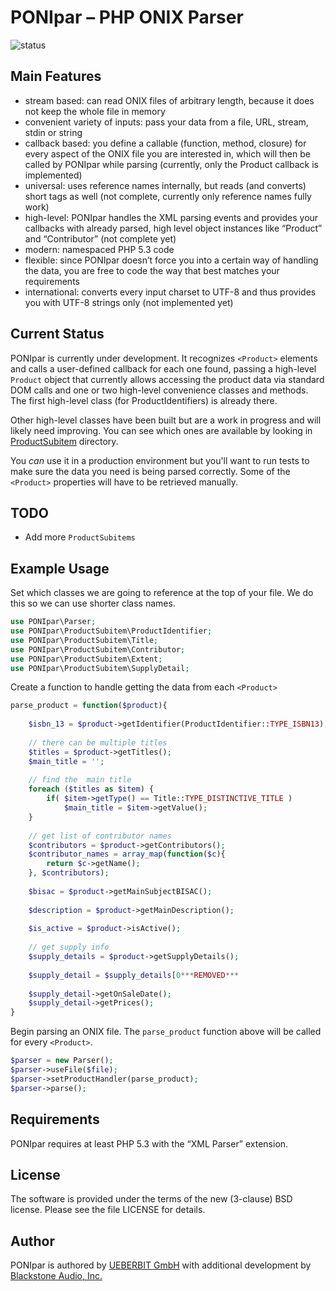 # PONIpar – PHP ONIX Parser

![status](https://img.shields.io/badge/Status-Under%20Development-blue.svg)

## Main Features
* stream based: can read ONIX files of arbitrary length, because it does not keep the whole file in memory
* convenient variety of inputs: pass your data from a file, URL, stream, stdin or string
* callback based: you define a callable (function, method, closure) for every aspect of the ONIX file you are interested in, which will then be called by PONIpar while parsing (currently, only the Product callback is implemented)
* universal: uses reference names internally, but reads (and converts) short tags as well (not complete, currently only reference names fully work)
* high-level: PONIpar handles the XML parsing events and provides your callbacks with already parsed, high level object instances like “Product” and “Contributor” (not complete yet)
* modern: namespaced PHP 5.3 code
* flexible: since PONIpar doesn’t force you into a certain way of handling the data, you are free to code the way that best matches your requirements
* international: converts every input charset to UTF-8 and thus provides you with UTF-8 strings only (not implemented yet)

## Current Status
PONIpar is currently under development. It recognizes `<Product>` elements and calls a user-defined callback for each one found, passing a high-level `Product` object that currently allows accessing the product data via standard DOM calls and one or two high-level convenience classes and methods. The first high-level class (for ProductIdentifiers) is already there.

Other high-level classes have been built but are a work in progress and will likely need improving. You can see which ones are available by looking in [ProductSubitem](https://github.com/kjantzer/PONIpar/tree/master/src/ProductSubitem) directory.

You _can_ use it in a production environment but you'll want to run tests to make sure the data you need is being parsed correctly. Some of the `<Product>` properties will have to be retrieved manually.

## TODO

* Add more `ProductSubitems`

## Example Usage

Set which classes we are going to reference at the top of your file. We do this so we can use shorter class names.

```php
use PONIpar\Parser;
use PONIpar\ProductSubitem\ProductIdentifier;
use PONIpar\ProductSubitem\Title;
use PONIpar\ProductSubitem\Contributor;
use PONIpar\ProductSubitem\Extent;
use PONIpar\ProductSubitem\SupplyDetail;
```

Create a function to handle getting the data from each `<Product>`

```php
parse_product = function($product){
	
	$isbn_13 = $product->getIdentifier(ProductIdentifier::TYPE_ISBN13);
	
	// there can be multiple titles
	$titles = $product->getTitles();
	$main_title = '';
	
	// find the  main title
	foreach ($titles as $item) {
		if( $item->getType() == Title::TYPE_DISTINCTIVE_TITLE )
			$main_title = $item->getValue();
	}
	
	// get list of contributor names
	$contributors = $product->getContributors();
	$contributor_names = array_map(function($c){
		return $c->getName();
	}, $contributors);
	
	$bisac = $product->getMainSubjectBISAC();
	
	$description = $product->getMainDescription();
	
	$is_active = $product->isActive();
	
	// get supply info
	$supply_details = $product->getSupplyDetails();
	
	$supply_detail = $supply_details[0***REMOVED***
	
	$supply_detail->getOnSaleDate();
	$supply_detail->getPrices();
}
```

Begin parsing an ONIX file. The `parse_product` function above will be called for every `<Product>`.

```php
$parser = new Parser();	
$parser->useFile($file);
$parser->setProductHandler(parse_product);
$parser->parse();
```

## Requirements
PONIpar requires at least PHP 5.3 with the “XML Parser” extension.

## License
The software is provided under the terms of the new (3-clause) BSD license. Please see the file LICENSE for details.

## Author
PONIpar is authored by [UEBERBIT GmbH](http://www.ueberbit.de) with additional development by [Blackstone Audio, Inc.](http://www.blackstoneaudio.com)
